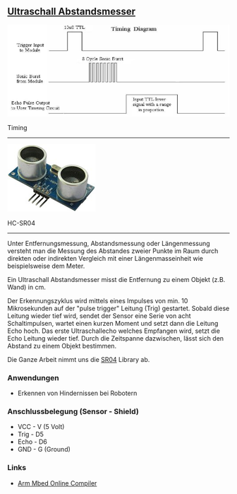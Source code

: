 ## [Ultraschall Abstandsmesser](http://de.wikipedia.org/wiki/Entfernungsmessung) 

![](../../images/sensors/UltrasonicSensorTiming.png)

Timing

- - -

![](../../images/sensors/UltrasonicSensor.png)

HC-SR04 

- - - 

Unter Entfernungsmessung, Abstandsmessung oder Längenmessung versteht man die Messung des Abstandes zweier Punkte im Raum durch direkten oder indirekten Vergleich mit einer Längenmasseinheit wie beispielsweise dem Meter.

Ein Ultraschall Abstandsmesser misst die Entfernung zu einem Objekt (z.B. Wand) in cm.

Der Erkennungszyklus wird mittels eines Impulses von min. 10 Mikrosekunden auf der "pulse trigger" Leitung (Trig) gestartet. Sobald diese Leitung wieder tief wird, sendet der Sensor eine Serie von acht Schaltimpulsen, wartet einen kurzen Moment und setzt dann die Leitung Echo hoch. Das erste Ultraschallecho welches Empfangen wird, setzt die Echo Leitung wieder tief. Durch die Zeitspanne dazwischen, lässt sich den Abstand zu einem Objekt bestimmen.

Die Ganze Arbeit nimmt uns die [SR04](http://developer.mbed.org/users/ejteb/code/HC_SR04_Ultrasonic_Library/) Library ab.

### Anwendungen 

*   Erkennen von Hindernissen bei Robotern

### Anschlussbelegung (Sensor - Shield)

*   VCC - V (5 Volt)
*   Trig - D5
*   Echo - D6
*   GND - G (Ground)

### Links

*  [Arm Mbed Online Compiler](https://os.mbed.com/compiler/#import:/teams/Disco-L475VG-IOT/code/UltraschallSensor/)
